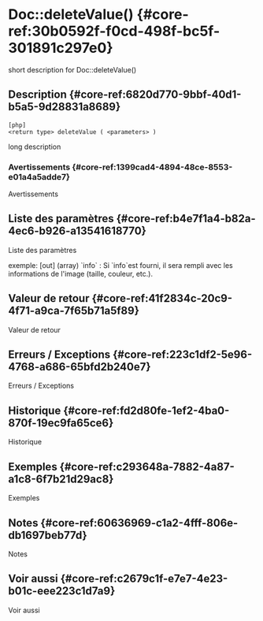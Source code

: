 # Doc::deleteValue() {#core-ref:30b0592f-f0cd-498f-bc5f-301891c297e0}

<div class="short-description">
<span class="fixme template">short description for Doc::deleteValue()</span>
</div>
<!--
<div class="applicability">
Obsolète depuis #.#.#
</div>
-->

## Description {#core-ref:6820d770-9bbf-40d1-b5a5-9d28831a8689}

    [php]
    <return type> deleteValue ( <parameters> )

<span class="fixme template">long description</span>

### Avertissements {#core-ref:1399cad4-4894-48ce-8553-e01a4a5adde7}

<span class="fixme template">Avertissements</span>

## Liste des paramètres {#core-ref:b4e7f1a4-b82a-4ec6-b926-a13541618770}

<span class="fixme template">Liste des paramètres</span>

<div class="fixme template">
exemple:  
[out] (array) `info`
:   Si `info`est fourni, il sera rempli avec les informations de l'image (taille, couleur, etc.).
</div>

## Valeur de retour {#core-ref:41f2834c-20c9-4f71-a9ca-7f65b71a5f89}

<span class="fixme template">Valeur de retour</span>

## Erreurs / Exceptions {#core-ref:223c1df2-5e96-4768-a686-65bfd2b240e7}

<span class="fixme template">Erreurs / Exceptions</span>

## Historique {#core-ref:fd2d80fe-1ef2-4ba0-870f-19ec9fa65ce6}

<span class="fixme template">Historique</span>

## Exemples {#core-ref:c293648a-7882-4a87-a1c8-6f7b21d29ac8}

<span class="fixme template">Exemples</span>

## Notes {#core-ref:60636969-c1a2-4fff-806e-db1697beb77d}

<span class="fixme template">Notes</span>

## Voir aussi {#core-ref:c2679c1f-e7e7-4e23-b01c-eee223c1d7a9}

<span class="fixme template">Voir aussi</span>

